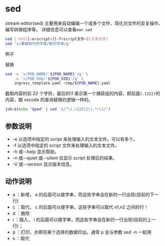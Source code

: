 # sed

stream editor(sed) 主要用来自动编辑一个或多个文件、简化对文件的反复操作、编写转换程序等。
详细信息可以查看`man sed`

```bash
sed [-hnV][-e<script>][-f<script文件>][文本文件]
sed 's/要被取代的字串/新的字串/g'
```

例子

替换

```bash
sed -e 's/POD_NAME/'${POD_NAME}'/g' \
    -e 's/POD_UID/'${POD_UID}'/g' \
    ingress_template.yaml >tmp/${POD_NAME}.yaml
```

截取内容的前 22 个字符，最后的\1 表示第一个捕获组的内容，即前面`(.{22})`的内容，跟 vscode 的查询替换的逻辑一样的。

```bash
job=$(echo "$pod" | sed 's/^\(.\{22\}\).*/\1/')
```

## 参数说明

- -e 以选项中指定的 script 来处理输入的文本文件。可以有多个。
- -f 以选项中指定的 script 文件来处理输入的文本文件。
- -h 或--help 显示帮助。
- -n 或--quiet 或--silent 仅显示 script 处理后的结果。
- -V 或--version 显示版本信息。

## 动作说明

- a ：新增， a 的后面可以接字串，而这些字串会在新的一行出现(目前的下一行)
- c ：取代， c 的后面可以接字串，这些字串可以取代 n1,n2 之间的行！
- d ：删除
- i ：插入， i 的后面可以接字串，而这些字串会在新的一行出现(目前的上一行)；
- p ：打印，亦即将某个选择的数据印出。通常 p 会与参数 sed -n 一起用
- s ：取代
